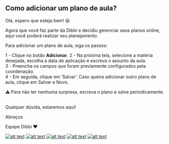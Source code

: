 ## Como adicionar um plano de aula?

Olá, espero que esteja bem! :smiley:

Agora que você faz parte da Dibbi e decidiu gerenciar seus planos online, aqui você poderá realizar seu planejamento.

Para adicionar um plano de aula, siga os passos:

1 - Clique no botão **Adicionar**.
2 - Na próxima tela, selecione a matéria desejada, escolha a data de aplicação e escreva o assunto da aula.<br>
3 - Preencha os campos que foram previamente configurados pela coordenação. <br>
4 -  Em seguida, clique em ‘Salvar’. Caso queira adicionar outro plano de aula, clique em Salvar e Novo.

:warning: Para não ter nenhuma surpresa, escreva o plano e salve periodicamente.<br><br>


Qualquer dúvida, estaremos aqui!

Abraços

Equipe Dibbi :heart:

[![alt text][1.1]][1] 
[![alt text][2.1]][2] 
[![alt text][3.1]][3]
[![alt text][4.1]][4]
[![alt text][5.1]][5]

[1.1]: https://orendevelopers.com.br/basedibbi/docsfacebook1.png (Siga nosso Instagram)   
[2.1]: https://orendevelopers.com.br/basedibbi/docsinsta.png (Curta nossa Fanpage) 
[3.1]: https://orendevelopers.com.br/basedibbi/websitedocs1.png (Acesse nosso site)  
[4.1]: https://orendevelopers.com.br/basedibbi/linkedindocs.png (Acompanhe nosso Linkedin)
[5.1]: https://orendevelopers.com.br/basedibbi/whatsappdocs.png (Fale pelo Whatsapp)

[1]: https://www.facebook.com/dibbi.plataforma
[2]: https://www.instagram.com/dibbi.plataforma/
[3]: https://dibbi.com.br/
[4]: https://www.linkedin.com/company/dibbi-plataforma
[5]: https://api.whatsapp.com/send?phone=5585991077098&text=Ol%C3%A1,%20estou%20vindo%20do%20site%20e%20gostaria%20de%20mais%20informa%C3%A7%C3%B5es%20sobre%20a%20Dibbi

